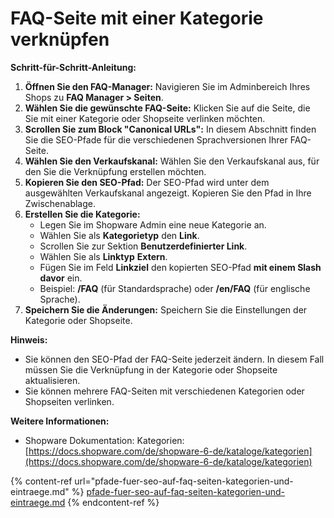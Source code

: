 # FAQ-Seite mit einer Kategorie verknüpfen

**Schritt-für-Schritt-Anleitung:**

1. **Öffnen Sie den FAQ-Manager:** Navigieren Sie im Adminbereich Ihres Shops zu **FAQ Manager > Seiten**.
2. **Wählen Sie die gewünschte FAQ-Seite:** Klicken Sie auf die Seite, die Sie mit einer Kategorie oder Shopseite verlinken möchten.
3. **Scrollen Sie zum Block "Canonical URLs":** In diesem Abschnitt finden Sie die SEO-Pfade für die verschiedenen Sprachversionen Ihrer FAQ-Seite.
4. **Wählen Sie den Verkaufskanal:** Wählen Sie den Verkaufskanal aus, für den Sie die Verknüpfung erstellen möchten.
5. **Kopieren Sie den SEO-Pfad:** Der SEO-Pfad wird unter dem ausgewählten Verkaufskanal angezeigt. Kopieren Sie den Pfad in Ihre Zwischenablage.
6. **Erstellen Sie die Kategorie:**
   * Legen Sie im Shopware Admin eine neue Kategorie an.
   * Wählen Sie als **Kategorietyp** den **Link**.
   * Scrollen Sie zur Sektion **Benutzerdefinierter Link**.
   * Wählen Sie als **Linktyp** **Extern**.
   * Fügen Sie im Feld **Linkziel** den kopierten SEO-Pfad **mit einem Slash davor** ein.
   * Beispiel: **/FAQ** (für Standardsprache) oder **/en/FAQ** (für englische Sprache).
7. **Speichern Sie die Änderungen:** Speichern Sie die Einstellungen der Kategorie oder Shopseite.

**Hinweis:**

* Sie können den SEO-Pfad der FAQ-Seite jederzeit ändern. In diesem Fall müssen Sie die Verknüpfung in der Kategorie oder Shopseite aktualisieren.
* Sie können mehrere FAQ-Seiten mit verschiedenen Kategorien oder Shopseiten verlinken.

**Weitere Informationen:**

* Shopware Dokumentation: Kategorien: [https://docs.shopware.com/de/shopware-6-de/kataloge/kategorien](https://docs.shopware.com/de/shopware-6-de/kataloge/kategorien)

{% content-ref url="pfade-fuer-seo-auf-faq-seiten-kategorien-und-eintraege.md" %}
[pfade-fuer-seo-auf-faq-seiten-kategorien-und-eintraege.md](pfade-fuer-seo-auf-faq-seiten-kategorien-und-eintraege.md)
{% endcontent-ref %}

